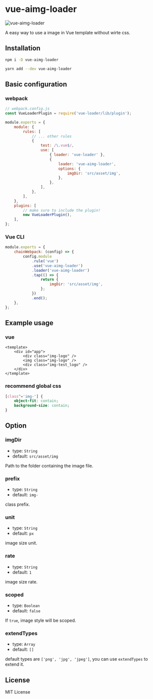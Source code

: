 # vue-aimg-loader

![vue-aimg-loader](https://github.com/chenxinan/vue-aimg-loader/blob/master/doc/banner.jpg)

A easy way to use a image in Vue template without wirte css.

## Installation

```bash
npm i -D vue-aimg-loader

yarn add --dev vue-aimg-loader
```

## Basic configuration

### webpack

```js
// webpack.config.js
const VueLoaderPlugin = require('vue-loader/lib/plugin');

module.exports = {
    module: {
        rules: [
            // ... other rules
            {
                test: /\.vue$/,
                use: [
                    { loader: 'vue-loader' },
                    {
                        loader: 'vue-aimg-loader',
                        options: {
                            imgDir: 'src/asset/img',
                        },
                    },
                ],
            },
        ],
    },
    plugins: [
        // make sure to include the plugin!
        new VueLoaderPlugin(),
    ],
};
```

### Vue CLI

```js
module.exports = {
    chainWebpack: (config) => {
        config.module
            .rule('vue')
            .use('vue-aimg-loader')
            .loader('vue-aimg-loader')
            .tap(() => {
                return {
                    imgDir: 'src/asset/img',
                };
            })
            .end();
    },
};
```

## Example usage

### vue

```vue
<template>
    <div id="app">
        <div class="img-logo" />
        <img class="img-logo" />
        <div class="img-test_logo" />
    </div>
</template>
```

### recommend global css

```css
[class^='img-'] {
    object-fit: contain;
    background-size: contain;
}
```

## Option

### imgDir

-   type: `String`
-   default: `src/asset/img`

Path to the folder containing the image file.

### prefix

-   type: `String`
-   default: `img-`

class prefix.

### unit

-   type: `String`
-   default: `px`

image size unit.

### rate

-   type: `String`
-   default: `1`

image size rate.

### scoped

-   type: `Boolean`
-   default: `false`

If `true`, image style will be scoped.

### extendTypes

-   type: `Array`
-   default: `[]`

default types are `['png', 'jpg', 'jpeg']`, you can use `extendTypes` to extend it.

## License

MIT License
